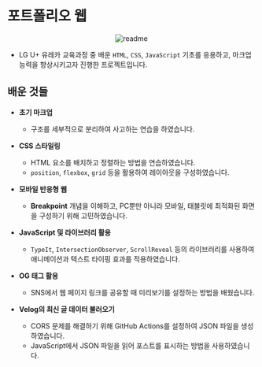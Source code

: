 # 포트폴리오 웹

<p align="center">
  <img src="https://github.com/user-attachments/assets/83a8325f-ae71-4d88-b8ed-7d34978e859a" alt="readme">
</p>


* LG U+ 유레카 교육과정 중 배운 `HTML`, `CSS`, `JavaScript` 기초를 응용하고, 마크업 능력을 향상시키고자 진행한 프로젝트입니다.

## 배운 것들

- **초기 마크업**  
  - 구조를 세부적으로 분리하여 사고하는 연습을 하였습니다.

- **CSS 스타일링**  
  - HTML 요소를 배치하고 정렬하는 방법을 연습하였습니다.
  - `position`, `flexbox`, `grid` 등을 활용하여 레이아웃을 구성하였습니다.

- **모바일 반응형 웹**  
  - **Breakpoint** 개념을 이해하고, PC뿐만 아니라 모바일, 태블릿에 최적화된 화면을 구성하기 위해 고민하였습니다.

- **JavaScript 및 라이브러리 활용**  
  - `TypeIt`, `IntersectionObserver`, `ScrollReveal` 등의 라이브러리를 사용하여 애니메이션과 텍스트 타이핑 효과를 적용하였습니다.

- **OG 태그 활용**  
  - SNS에서 웹 페이지 링크를 공유할 때 미리보기를 설정하는 방법을 배웠습니다.

- **Velog의 최신 글 데이터 불러오기**  
  - CORS 문제를 해결하기 위해 GitHub Actions를 설정하여 JSON 파일을 생성하였습니다.
  - JavaScript에서 JSON 파일을 읽어 포스트를 표시하는 방법을 사용하였습니다.

